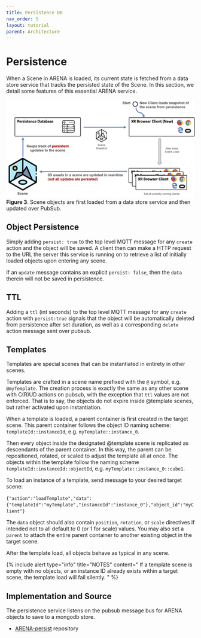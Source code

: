 ```yaml
---
title: Persistence DB
nav_order: 5
layout: tutorial
parent: Architecture
---
```


# Persistence

When a Scene in ARENA is loaded, its current state is fetched from a data store service that tracks the persisted state of the Scene. In this section, we detail some features of this essential ARENA service.

![img](../../assets/img/overview/scene-load.png)
**Figure 3**. Scene objects are first loaded from a data store service and then updated over PubSub.

## Object Persistence
Simply adding `persist: true` to the top level MQTT message for any `create` action and the object will be saved.
A client then can make a HTTP request to the URL the server this service is running on to retrieve a list of
initially loaded objects upon entering any scene.

If an `update` message contains an explicit `persist: false`, then the `data` therein will not be saved in persistence.

## TTL
Adding a `ttl` (int seconds) to the top level MQTT message for any `create` action with `persist:true` signals that the object
will be automatically deleted from persistence after set duration, as well as a corresponding `delete` action message
sent over pubsub.

## Templates

Templates are special scenes that can be instantiated in entirety in other scenes.

Templates are crafted in a scene name prefixed with the `@` symbol, e.g. `@myTemplate`. The creation process is
exactly the same as any other scene with C(R)UD actions on pubsub, with the exception that `ttl` values are not
enforced. That is to say, the objects do not expire inside @template scenes, but rather activated upon instantiation.

When a template is loaded, a parent container is first created in the target scene. This parent container follows the
object ID naming scheme: ``templateId::instanceId``, e.g. `myTemplate::instance_0`.

Then every object inside the designated @template scene is replicated as descendants of the parent container. In this
way, the parent can be repositioned, rotated, or scaled to adjust the template all at once.  The objects within
the template follow the naming scheme ``templateId::instanceId::objectId``, e.g. `myTemplate::instance_0::cube1`.

To load an instance of a template, send message to your desired target scene:

``{"action":"loadTemplate","data":{"templateId":"myTemplate","instanceId":"instance_0"},"object_id":"myClient"}``

The `data` object should also contain `position`, `rotation`, or `scale` directives if intended not to all default
to 0 (or 1 for scale) values. You may also set a `parent` to attach the entire parent container to another existing
object in the target scene.

After the template load, all objects behave as typical in any scene.

{% include alert type="info" title="NOTES" content="
If a template scene is empty with no objects, or an instance ID already exists within a target scene, the template load will fail silently.
" %}

## Implementation and Source

The persistence service listens on the pubsub message bus for ARENA objects to save to a mongodb store.

- [ARENA-persist](https://github.com/arenaxr/arena-persist) repository
